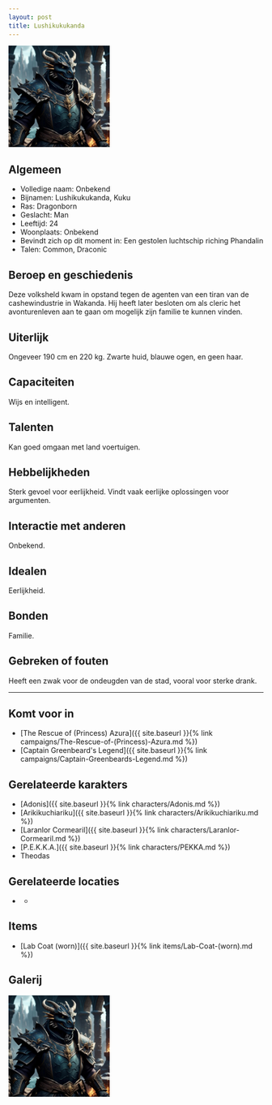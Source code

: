 ```yaml
---
layout: post
title: Lushikukukanda
---
```


<img src="../images/Lushikukukanda.jpg" alt="Lushikukukanda" width=200>

## Algemeen
* Volledige naam: Onbekend
* Bijnamen: Lushikukukanda, Kuku
* Ras: Dragonborn
* Geslacht: Man
* Leeftijd: 24
* Woonplaats: Onbekend
* Bevindt zich op dit moment in: Een gestolen luchtschip riching Phandalin
* Talen: Common, Draconic

## Beroep en geschiedenis
Deze volksheld kwam in opstand tegen de agenten van een tiran van de cashewindustrie in Wakanda. Hij heeft later besloten om als cleric het avonturenleven aan te gaan om mogelijk zijn familie te kunnen vinden.

## Uiterlijk
Ongeveer 190 cm en 220 kg. Zwarte huid, blauwe ogen, en geen haar.

## Capaciteiten
Wijs en intelligent.

## Talenten
Kan goed omgaan met land voertuigen.

## Hebbelijkheden
Sterk gevoel voor eerlijkheid. Vindt vaak eerlijke oplossingen voor argumenten.

## Interactie met anderen
Onbekend.

## Idealen
Eerlijkheid.

## Bonden
Familie.

## Gebreken of fouten
Heeft een zwak voor de ondeugden van de stad, vooral voor sterke drank.

---

## Komt voor in
* [The Rescue of (Princess) Azura]({{ site.baseurl }}{% link campaigns/The-Rescue-of-(Princess)-Azura.md %})
* [Captain Greenbeard's Legend]({{ site.baseurl }}{% link campaigns/Captain-Greenbeards-Legend.md %})

## Gerelateerde karakters
* [Adonis]({{ site.baseurl }}{% link characters/Adonis.md %})
* [Arikikuchiariku]({{ site.baseurl }}{% link characters/Arikikuchiariku.md %})
* [Laranlor Cormearil]({{ site.baseurl }}{% link characters/Laranlor-Cormearil.md %})
* [P.E.K.K.A.]({{ site.baseurl }}{% link characters/PEKKA.md %})
* Theodas

## Gerelateerde locaties
* -

## Items
* [Lab Coat (worn)]({{ site.baseurl }}{% link items/Lab-Coat-(worn).md %})

## Galerij
<img src="../images/Lushikukukanda.jpg" alt="Lushikukukanda" width=200>